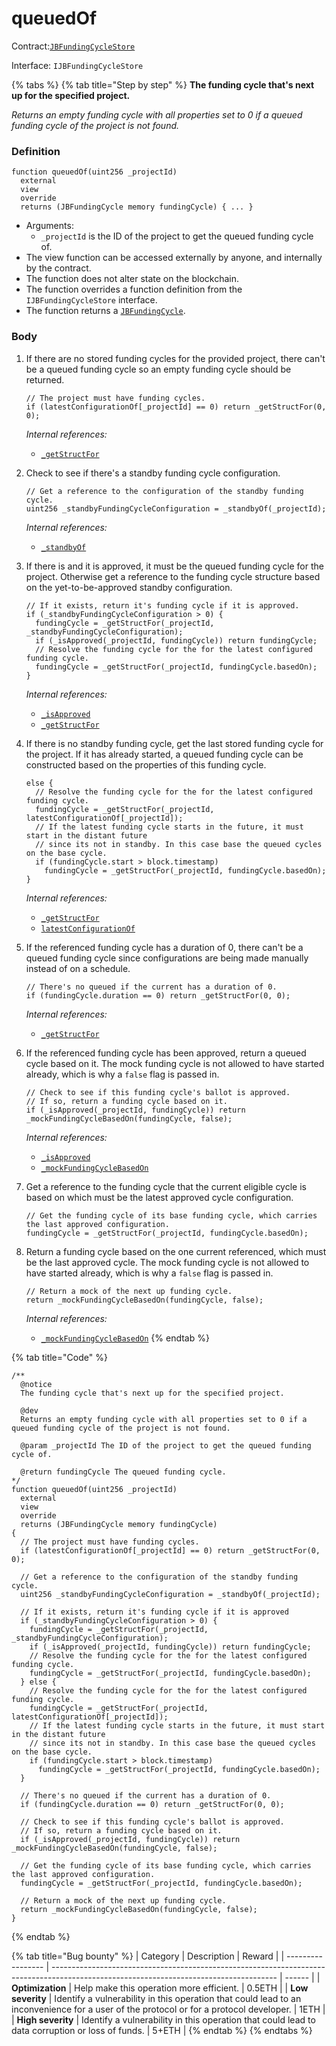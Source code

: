 # queuedOf

Contract:[`JBFundingCycleStore`](../)​‌

Interface: `IJBFundingCycleStore`

{% tabs %}
{% tab title="Step by step" %}
**The funding cycle that's next up for the specified project.**

_Returns an empty funding cycle with all properties set to 0 if a queued funding cycle of the project is not found._

### Definition

```solidity
function queuedOf(uint256 _projectId)
  external
  view
  override
  returns (JBFundingCycle memory fundingCycle) { ... }
```

* Arguments:
  * `_projectId` is the ID of the project to get the queued funding cycle of.
* The view function can be accessed externally by anyone, and internally by the contract.
* The function does not alter state on the blockchain.
* The function overrides a function definition from the `IJBFundingCycleStore` interface.
* The function returns a [`JBFundingCycle`](../../../data-structures/jbfundingcycle.md).

### Body

1.  If there are no stored funding cycles for the provided project, there can't be a queued funding cycle so an empty funding cycle should be returned.

    ```solidity
    // The project must have funding cycles.
    if (latestConfigurationOf[_projectId] == 0) return _getStructFor(0, 0);
    ```

    _Internal references:_

    * [`_getStructFor`](\_getstructfor.md)
2.  Check to see if there's a standby funding cycle configuration.

    ```solidity
    // Get a reference to the configuration of the standby funding cycle.
    uint256 _standbyFundingCycleConfiguration = _standbyOf(_projectId);
    ```

    _Internal references:_

    * [`_standbyOf`](\_getstructfor.md)
3.  If there is and it is approved, it must be the queued funding cycle for the project. Otherwise get a reference to the funding cycle structure based on the yet-to-be-approved standby configuration.

    ```solidity
    // If it exists, return it's funding cycle if it is approved.
    if (_standbyFundingCycleConfiguration > 0) {
      fundingCycle = _getStructFor(_projectId, _standbyFundingCycleConfiguration);
      if (_isApproved(_projectId, fundingCycle)) return fundingCycle;
      // Resolve the funding cycle for the for the latest configured funding cycle.
      fundingCycle = _getStructFor(_projectId, fundingCycle.basedOn);
    }
    ```

    _Internal references:_

    * [`_isApproved`](\_isapproved.md)
    * [`_getStructFor`](\_getstructfor.md)
4.  If there is no standby funding cycle, get the last stored funding cycle for the project. If it has already started, a queued funding cycle can be constructed based on the properties of this funding cycle.

    ```solidity
    else {
      // Resolve the funding cycle for the for the latest configured funding cycle.
      fundingCycle = _getStructFor(_projectId, latestConfigurationOf[_projectId]);
      // If the latest funding cycle starts in the future, it must start in the distant future
      // since its not in standby. In this case base the queued cycles on the base cycle.
      if (fundingCycle.start > block.timestamp)
        fundingCycle = _getStructFor(_projectId, fundingCycle.basedOn);
    }
    ```

    _Internal references:_

    * [`_getStructFor`](\_getstructfor.md)
    * [`latestConfigurationOf`](../properties/latestconfigurationof.md)
5.  If the referenced funding cycle has a duration of 0, there can't be a queued funding cycle since configurations are being made manually instead of on a schedule.

    ```solidity
    // There's no queued if the current has a duration of 0.
    if (fundingCycle.duration == 0) return _getStructFor(0, 0);
    ```

    _Internal references:_

    * [`_getStructFor`](\_getstructfor.md)
6.  If the referenced funding cycle has been approved, return a queued cycle based on it. The mock funding cycle is not allowed to have started already, which is why a `false` flag is passed in.

    ```solidity
    // Check to see if this funding cycle's ballot is approved.
    // If so, return a funding cycle based on it.
    if (_isApproved(_projectId, fundingCycle)) return _mockFundingCycleBasedOn(fundingCycle, false);
    ```

    _Internal references:_

    * [`_isApproved`](\_getstructfor.md)
    * [`_mockFundingCycleBasedOn`](\_mockfundingcyclebasedon.md)
7.  Get a reference to the funding cycle that the current eligible cycle is based on which must be the latest approved cycle configuration.

    ```solidity
    // Get the funding cycle of its base funding cycle, which carries the last approved configuration.
    fundingCycle = _getStructFor(_projectId, fundingCycle.basedOn);
    ```
8.  Return a funding cycle based on the one current referenced, which must be the last approved cycle. The mock funding cycle is not allowed to have started already, which is why a `false` flag is passed in.

    ```solidity
    // Return a mock of the next up funding cycle.
    return _mockFundingCycleBasedOn(fundingCycle, false);
    ```

    _Internal references:_

    * [`_mockFundingCycleBasedOn`](\_mockfundingcyclebasedon.md)
{% endtab %}

{% tab title="Code" %}
```solidity
/**
  @notice 
  The funding cycle that's next up for the specified project.

  @dev
  Returns an empty funding cycle with all properties set to 0 if a queued funding cycle of the project is not found.

  @param _projectId The ID of the project to get the queued funding cycle of.

  @return fundingCycle The queued funding cycle.
*/
function queuedOf(uint256 _projectId)
  external
  view
  override
  returns (JBFundingCycle memory fundingCycle)
{
  // The project must have funding cycles.
  if (latestConfigurationOf[_projectId] == 0) return _getStructFor(0, 0);

  // Get a reference to the configuration of the standby funding cycle.
  uint256 _standbyFundingCycleConfiguration = _standbyOf(_projectId);

  // If it exists, return it's funding cycle if it is approved
  if (_standbyFundingCycleConfiguration > 0) {
    fundingCycle = _getStructFor(_projectId, _standbyFundingCycleConfiguration);
    if (_isApproved(_projectId, fundingCycle)) return fundingCycle;
    // Resolve the funding cycle for the for the latest configured funding cycle.
    fundingCycle = _getStructFor(_projectId, fundingCycle.basedOn);
  } else {
    // Resolve the funding cycle for the for the latest configured funding cycle.
    fundingCycle = _getStructFor(_projectId, latestConfigurationOf[_projectId]);
    // If the latest funding cycle starts in the future, it must start in the distant future
    // since its not in standby. In this case base the queued cycles on the base cycle.
    if (fundingCycle.start > block.timestamp)
      fundingCycle = _getStructFor(_projectId, fundingCycle.basedOn);
  }

  // There's no queued if the current has a duration of 0.
  if (fundingCycle.duration == 0) return _getStructFor(0, 0);

  // Check to see if this funding cycle's ballot is approved.
  // If so, return a funding cycle based on it.
  if (_isApproved(_projectId, fundingCycle)) return _mockFundingCycleBasedOn(fundingCycle, false);

  // Get the funding cycle of its base funding cycle, which carries the last approved configuration.
  fundingCycle = _getStructFor(_projectId, fundingCycle.basedOn);

  // Return a mock of the next up funding cycle.
  return _mockFundingCycleBasedOn(fundingCycle, false);
}
```
{% endtab %}

{% tab title="Bug bounty" %}
| Category          | Description                                                                                                                            | Reward |
| ----------------- | -------------------------------------------------------------------------------------------------------------------------------------- | ------ |
| **Optimization**  | Help make this operation more efficient.                                                                                               | 0.5ETH |
| **Low severity**  | Identify a vulnerability in this operation that could lead to an inconvenience for a user of the protocol or for a protocol developer. | 1ETH   |
| **High severity** | Identify a vulnerability in this operation that could lead to data corruption or loss of funds.                                        | 5+ETH  |
{% endtab %}
{% endtabs %}

